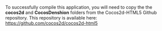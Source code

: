 To successfully compile this application, you will need to copy the the **cocos2d** and **CocosDenshion** folders from the Cocos2d-HTML5 Github repository. This repository is available here:
https://github.com/cocos2d/cocos2d-html5